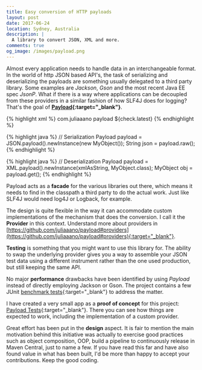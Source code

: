 ```yaml
---
title: Easy conversion of HTTP payloads
layout: post
date: 2017-06-24
location: Sydney, Australia
description: |
  A library to convert JSON, XML and more.
comments: true
og_image: /images/payload.png
---
```


Almost every application needs to handle data in an interchangeable format. In the world of http JSON based API's, the task of serializing and deserializing the payloads are something usually delegated to a third party library. Some examples are *Jackson*, *Gson* and the most recent Java EE spec *JsonP*. What if there is a way where applications can be decoupled from these providers in a similar fashion of how SLF4J does for logging? That's the goal of **[Payload](https://github.com/juliaaano/payload){:target="_blank"}**.

<!--more-->

{% highlight xml %}
<dependency>
  <groupId>com.juliaaano</groupId>
  <artifactId>payload</artifactId>
  <version>${check.latest}</version>
</dependency>
{% endhighlight %}

{% highlight java %}
// Serialization
Payload<MyObject> payload = 
	JSON.payload().newInstance(new MyObject());
String json = payload.raw();
{% endhighlight %}

{% highlight java %}
// Deserialization
Payload<MyObject> payload =
	XML.payload().newInstance(xmlAsString, MyObject.class);
MyObject obj = payload.get();
{% endhighlight %}

Payload acts as a **facade** for the various libraries out there, which means it needs to find in the classpath a third party to do the actual work. Just like SLF4J would need log4J or Logback, for example.

The design is quite flexible in the way it can accommodate custom implementations of the mechanism that does the conversion. I call it the **Provider** in this context. Understand more about providers in [https://github.com/juliaaano/payload#providers](https://github.com/juliaaano/payload#providers){:target="_blank"}.

**Testing** is something that you might want to use this library for. The ability to swap the underlying provider gives you a way to assemble your JSON test data using a different instrument rather than the one used production, but still keeping the same API.

No major **performance** drawbacks have been identified by using *Payload* instead of directly employing Jackson or Gson. The project contains a few JUnit [benchmark tests](https://github.com/juliaaano/payload/blob/0.0.3/src/test/java/com/juliaaano/payload/json/JsonBenchmark.java){:target="_blank"} to address the matter.

I have created a very small app as a **proof of concept** for this project: [Payload Tests](https://github.com/juliaaano/payload-tests){:target="_blank"}. There you can see how things are expected to work, including the implementation of a custom provider.

Great effort has been put in the **design** aspect. It is fair to mention the main motivation behind this initiative was actually to exercise good practices such as object composition, OOP, build a pipeline to continuously release in Maven Central, just to name a few. If you have read this far and have also found value in what has been built, I'd be more than happy to accept your contributions. Keep the good coding.
